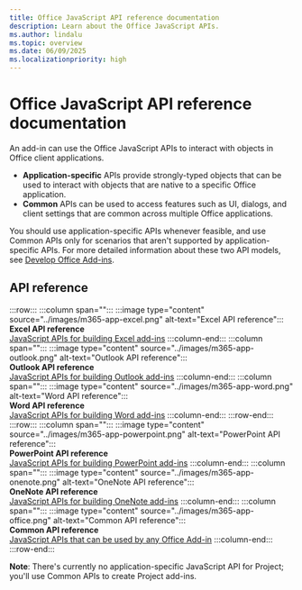 ```yaml
---
title: Office JavaScript API reference documentation
description: Learn about the Office JavaScript APIs.
ms.author: lindalu
ms.topic: overview
ms.date: 06/09/2025
ms.localizationpriority: high
---
```


# Office JavaScript API reference documentation

An add-in can use the Office JavaScript APIs to interact with objects in Office client applications.

- **Application-specific** APIs provide strongly-typed objects that can be used to interact with objects that are native to a specific Office application.
- **Common** APIs can be used to access features such as UI, dialogs, and client settings that are common across multiple Office applications.

You should use application-specific APIs whenever feasible, and use Common APIs only for scenarios that aren't supported by application-specific APIs. For more detailed information about these two API models, see [Develop Office Add-ins](../develop/develop-overview.md#api-models).

## API reference

:::row:::
   :::column span="":::
        :::image type="content" source="../images/m365-app-excel.png" alt-text="Excel API reference":::
        <br>**Excel API reference**<br>[JavaScript APIs for building Excel add-ins](/javascript/api/excel)
   :::column-end:::
   :::column span="":::
        :::image type="content" source="../images/m365-app-outlook.png" alt-text="Outlook API reference":::
        <br>**Outlook API reference**<br>[JavaScript APIs for building Outlook add-ins](/javascript/api/outlook)
   :::column-end:::
   :::column span="":::
        :::image type="content" source="../images/m365-app-word.png" alt-text="Word API reference":::
        <br>**Word API reference**<br>[JavaScript APIs for building Word add-ins](/javascript/api/word)
   :::column-end:::
:::row-end:::
:::row:::
   :::column span="":::
        :::image type="content" source="../images/m365-app-powerpoint.png" alt-text="PowerPoint API reference":::
        <br>**PowerPoint API reference**<br>[JavaScript APIs for building PowerPoint add-ins](/javascript/api/powerpoint)
   :::column-end:::
   :::column span="":::
        :::image type="content" source="../images/m365-app-onenote.png" alt-text="OneNote API reference":::
        <br>**OneNote API reference**<br>[JavaScript APIs for building OneNote add-ins](/javascript/api/onenote)
   :::column-end:::
   :::column span="":::
   :::image type="content" source="../images/m365-app-office.png" alt-text="Common API reference":::
        <br>**Common API reference**<br>[JavaScript APIs that can be used by any Office Add-in](/javascript/api/office)
   :::column-end:::
:::row-end:::

**Note**: There's currently no application-specific JavaScript API for Project; you'll use Common APIs to create Project add-ins.
